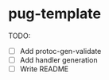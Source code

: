 # pug-template

TODO:
- [ ] Add protoc-gen-validate
- [ ] Add handler generation
- [ ] Write README
